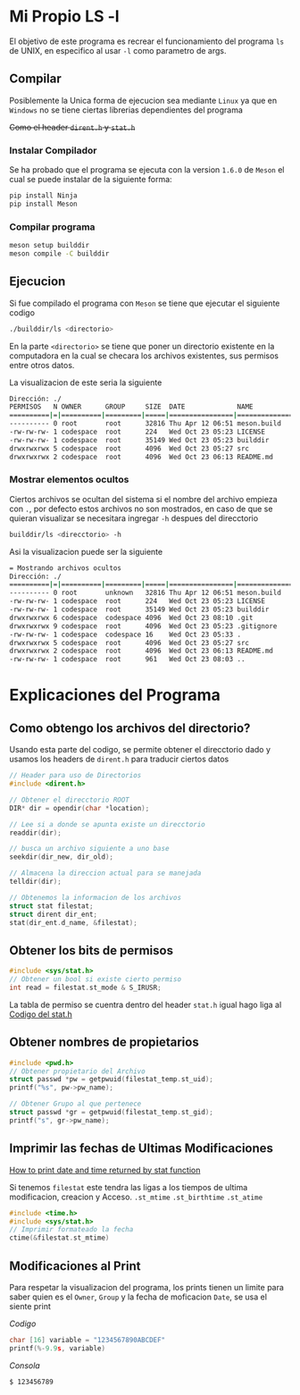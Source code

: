 # Mi Propio LS -l
El objetivo de este programa es recrear el funcionamiento del programa `ls` de UNIX, en especifico al usar `-l` como parametro de args.


## Compilar
Posiblemente la Unica forma de ejecucion sea mediante `Linux` ya que en `Windows` no se tiene ciertas librerias dependientes del programa

~~Como el header `dirent.h` y `stat.h`~~

### Instalar Compilador
Se ha probado que el programa se ejecuta con la version `1.6.0` de `Meson` el cual se puede instalar de la siguiente forma:
```bash
pip install Ninja
pip install Meson
```
### Compilar programa
``` bash
meson setup builddir
meson compile -C builddir
```

## Ejecucion
Si fue compilado el programa con `Meson` se tiene que ejecutar el siguiente codigo
``` bash
./builddir/ls <directorio>
```
En la parte `<directorio>` se tiene que poner un directorio existente en la computadora en la cual se checara los archivos existentes, sus permisos entre otros datos.

La visualizacion de este seria la siguiente
```bash
Dirección: ./
PERMISOS   N OWNER      GROUP     SIZE  DATE             NAME
==========|=|==========|=========|=====|================|================================
---------- 0 root       root      32816 Thu Apr 12 06:51 meson.build
-rw-rw-rw- 1 codespace  root      224   Wed Oct 23 05:23 LICENSE
-rw-rw-rw- 1 codespace  root      35149 Wed Oct 23 05:23 builddir
drwxrwxrwx 5 codespace  root      4096  Wed Oct 23 05:27 src
drwxrwxrwx 2 codespace  root      4096  Wed Oct 23 06:13 README.md
```
### Mostrar elementos ocultos
Ciertos archivos se ocultan del sistema si el nombre del archivo empieza con `.`, por defecto estos archivos no son mostrados, en caso de que se quieran visualizar se necesitara ingregar `-h` despues del direcctorio
```bash
builddir/ls <direcctorio> -h
```
Asi la visualizacion puede ser la siguiente
```bash
= Mostrando archivos ocultos
Dirección: ./
==========|=|==========|=========|=====|================|================================
---------- 0 root       unknown   32816 Thu Apr 12 06:51 meson.build
-rw-rw-rw- 1 codespace  root      224   Wed Oct 23 05:23 LICENSE
-rw-rw-rw- 1 codespace  root      35149 Wed Oct 23 05:23 builddir
drwxrwxrwx 6 codespace  codespace 4096  Wed Oct 23 08:10 .git
drwxrwxrwx 9 codespace  root      4096  Wed Oct 23 05:23 .gitignore
-rw-rw-rw- 1 codespace  codespace 16    Wed Oct 23 05:33 .
drwxrwxrwx 5 codespace  root      4096  Wed Oct 23 05:27 src
drwxrwxrwx 2 codespace  root      4096  Wed Oct 23 06:13 README.md
-rw-rw-rw- 1 codespace  root      961   Wed Oct 23 08:03 ..
```

# Explicaciones del Programa
## Como obtengo los archivos del directorio?
Usando esta parte del codigo, se permite obtener el direcctorio dado y usamos los headers de `dirent.h` para traducir ciertos datos
```c
// Header para uso de Directorios
#include <dirent.h>

// Obtener el direcctorio ROOT
DIR* dir = opendir(char *location);

// Lee si a donde se apunta existe un direcctorio
readdir(dir);

// busca un archivo siguiente a uno base
seekdir(dir_new, dir_old);

// Almacena la direccion actual para se manejada
telldir(dir);

// Obtenemos la informacion de los archivos
struct stat filestat;
struct dirent dir_ent;
stat(dir_ent.d_name, &filestat);
```
## Obtener los bits de permisos
``` c
#include <sys/stat.h>
// Obtener un bool si existe cierto permiso
int read = filestat.st_mode & S_IRUSR;
```
La tabla de permiso se cuentra dentro del header `stat.h` igual hago liga al 
[Codigo del stat.h](https://sites.uclouvain.be/SystInfo/usr/include/bits/stat.h.html)

## Obtener nombres de propietarios
```c
#include <pwd.h>
// Obtener propietario del Archivo
struct passwd *pw = getpwuid(filestat_temp.st_uid);
printf("%s", pw->pw_name);

// Obtener Grupo al que pertenece
struct passwd *gr = getpwuid(filestat_temp.st_gid);
printf("s", gr->pw_name);
```
## Imprimir las fechas de Ultimas Modificaciones
[How to print date and time returned by stat function](https://stackoverflow.com/questions/32438355/how-to-print-date-and-time-returned-by-stat-function)

Si tenemos `filestat` este tendra las ligas a los tiempos de ultima modificacion, creacion y Acceso.
`.st_mtime` `.st_birthtime` `.st_atime`
```c
#include <time.h>
#include <sys/stat.h>
// Imprimir formateado la fecha
ctime(&filestat.st_mtime)
```
## Modificaciones al Print
Para respetar la visualizacion del programa, los prints tienen un limite para saber quien es el `Owner`, `Group` y la fecha de moficacion `Date`, se usa el siente print

_Codigo_
```c
char [16] variable = "1234567890ABCDEF"
printf(%-9.9s, variable)
```
_Consola_
```bash
$ 123456789
```